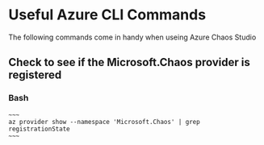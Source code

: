 # Useful Azure CLI Commands
The following commands come in handy when useing Azure Chaos Studio

## Check to see if the Microsoft.Chaos provider is registered <br>

### Bash ###

    ~~~
    az provider show --namespace 'Microsoft.Chaos' | grep registrationState
    ~~~

    
    
